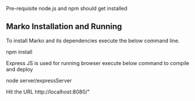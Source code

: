 Pre-requisite
node.js and npm should get installed


Marko Installation and Running
-------------------------------

To install Marko and its dependencies execute the below command line.

npm install

Express JS is used for running browser execute below command to compile and deploy

node server/expressServer

Hit the URL http://localhost:8080/"
